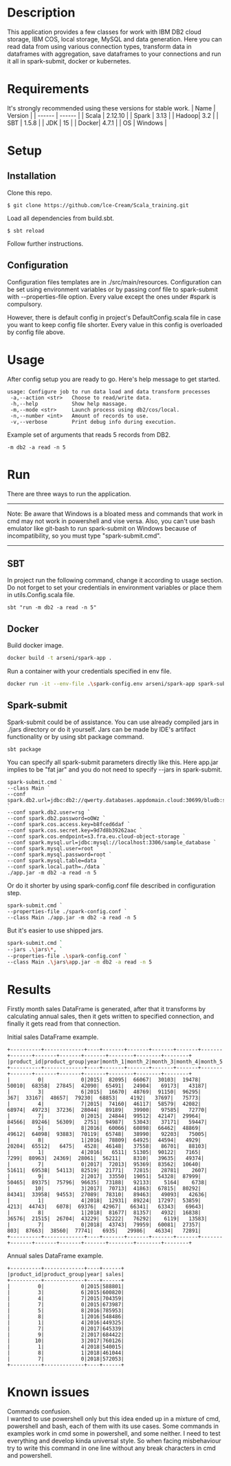 # Description
This application provides a few classes for work with IBM DB2 cloud storage, IBM COS, local storage,
MySQL and data generation.
Here you can read data from using various connection types, transform data in dataframes with aggregation,
save dataframes to your connections and run it all in spark-submit, docker or kubernetes.


# Requirements
It's strongly recommended using these versions for stable work.
| Name | Version |
| ------ | ------ |
| Scala | 2.12.10 |
| Spark | 3.13    |
| Hadoop| 3.2     |
| SBT   | 1.5.8   |
| JDK   | 15      |
| Docker| 4.7.1   |
| OS    | Windows |


# Setup
## Installation
Clone this repo.

```shell
$ git clone https://github.com/lce-Cream/Scala_training.git
```

Load all dependencies from build.sbt.
```shell
$ sbt reload
```

Follow further instructions.

## Configuration
Configuration files templates are in ./src/main/resources.
Configuration can be set using environment variables or by passing conf file to spark-submit
with --properties-file option. Every value except the ones under #spark is compulsory.

However, there is default config in project's DefaultConfig.scala file in case you want to keep config file shorter.
Every value in this config is overloaded by config file above.


# Usage
After config setup you are ready to go. Here's help message to get started.
```text
usage: Configure job to run data load and data transform processes
 -a,--action <str>   Choose to read/write data.
 -h,--help           Show help massage.
 -m,--mode <str>     Launch process using db2/cos/local.
 -n,--number <int>   Amount of records to use.
 -v,--verbose        Print debug info during execution.
```

Example set of arguments that reads 5 records from DB2.
```text
-m db2 -a read -n 5
```


# Run
There are three ways to run the application.

---

Note: Be aware that Windows is a bloated mess and commands that work in cmd may not work in powershell and vise versa.
Also, you can't use bash emulator like git-bash to run spark-submit on Windows because of incompatibility,
so you must type "spark-submit.cmd".

---

## SBT
In project run the following command, change it according to usage section. Do not forget to set your credentials in
environment variables or place them in utils.Config.scala file.
```shell
sbt "run -m db2 -a read -n 5"
```


## Docker
Build docker image.
```bash
docker build -t arseni/spark-app .
```

Run a container with your credentials specified in env file.
```bash
docker run -it --env-file .\spark-config.env arseni/spark-app spark-submit --class Main --jars /app/*, app.jar -m db2 -a read -n 5
```


## Spark-submit
Spark-submit could be of assistance. You can use already compiled jars in ./jars directory or do it yourself.
Jars can be made by IDE's artifact functionality or by using sbt package command.
```shell
sbt package
```

You can specify all spark-submit parameters directly like this. Here app.jar implies to be "fat jar" and you do not
need to specify --jars in spark-submit.
```shell
spark-submit.cmd `
--class Main `
--conf spark.db2.url=jdbc:db2://qwerty.databases.appdomain.cloud:30699/bludb:sslConnection=true; `
--conf spark.db2.user=rsg `
--conf spark.db2.password=oOWz `
--conf spark.cos.access.key=b8fced6daf `
--conf spark.cos.secret.key=9d7d8b39262aac `
--conf spark.cos.endpoint=s3.fra.eu.cloud-object-storage `
--conf spark.mysql.url=jdbc:mysql://localhost:3306/sample_database `
--conf spark.mysql.user=root `
--conf spark.mysql.password=root `
--conf spark.mysql.table=data `
--conf spark.local.path=./data `
./app.jar -m db2 -a read -n 5
```

Or do it shorter by using spark-config.conf file described in configuration step.
```shell
spark-submit.cmd `
--properties-file ./spark-config.conf `
--class Main ./app.jar -m db2 -a read -n 5
```

But it's easier to use shipped jars.
```bash
spark-submit.cmd `
--jars .\jars\*, `
--properties-file .\spark-config.conf `
--class Main .\jars\app.jar -m db2 -a read -n 5
```


# Results
Firstly month sales DataFrame is generated, after that it transforms by calculating annual sales,
then it gets written to specified connection, and finally it gets read from that connection.

Initial sales DataFrame example.
```text
+----------+-------------+----+-------+-------+-------+-------+-------+-------+-------+-------+-------+--------+--------+--------+
|product_id|product_group|year|month_1|month_2|month_3|month_4|month_5|month_6|month_7|month_8|month_9|month_10|month_11|month_12|
+----------+-------------+----+-------+-------+-------+-------+-------+-------+-------+-------+-------+--------+--------+--------+
|         0|            0|2015|  82095|  66067|  30103|  19478|  50010|  68358|  27845|  42090|  65491|   24904|   69173|   43187|
|         3|            6|2015|  16670|  48769|  91150|  96295|    367|  33167|  48657|  79230|  68853|    4192|   37697|   75773|
|         4|            7|2015|  74160|  46117|  58579|  42082|  68974|  49723|  37236|  28044|  89189|   39900|   97585|   72770|
|         7|            0|2015|  24844|  99512|  42147|  29964|  84566|  89246|  56309|   2751|  94987|   53043|   37171|   59447|
|         5|            8|2016|  60066|  60898|  66462|  48869|  49612|  64098|  93883|  70119|  65748|   38990|   92203|   75005|
|         8|            1|2016|  78809|  64925|  44594|   4929|  20204|  65512|   6475|   4528|  46148|   37558|   86701|   88103|
|         1|            4|2016|   6511|  51305|  90122|   7165|   7299|  80963|  24369|  28061|  56211|    8310|   39635|   49374|
|         7|            0|2017|  72013|  95369|  83562|  10640|  51611|  69538|  54113|  82519|  21771|   72815|   28781|    2607|
|         9|            2|2017|  33550|  19051|  54328|  87999|  50465|  89375|  75796|  96635|  73188|   92133|    5164|    6738|
|        10|            3|2017|  70713|  41863|  67815|  80292|  84341|  33958|  94553|  27089|  78310|   89463|   49093|   42636|
|         1|            4|2018|  12931|  89224|  17297|  53859|   4213|  44743|   6078|  69376|  42967|   66341|   63343|   69643|
|         8|            1|2018|  81677|  81357|   4932|  16838|  36576|  21515|  26704|  43229|  52222|   76292|    6119|   13583|
|         7|            0|2018|  43743|  79959|  60081|  27357|    803|  87663|  38560|  77741|   6935|   29986|   46334|   72891|
+----------+-------------+----+-------+-------+-------+-------+-------+-------+-------+-------+-------+--------+--------+--------+
```

Annual sales DataFrame example.
```text
+----------+-------------+----+------+
|product_id|product_group|year| sales|
+----------+-------------+----+------+
|         0|            0|2015|588801|
|         3|            6|2015|600820|
|         4|            7|2015|704359|
|         7|            0|2015|673987|
|         5|            8|2016|785953|
|         8|            1|2016|548486|
|         1|            4|2016|449325|
|         7|            0|2017|645339|
|         9|            2|2017|684422|
|        10|            3|2017|760126|
|         1|            4|2018|540015|
|         8|            1|2018|461044|
|         7|            0|2018|572053|
+----------+-------------+----+------+
```

# Known issues
Commands confusion.  
I wanted to use powershell only but this idea ended up in a mixture of
cmd, powershell and bash, each of them with its use cases. Some commands in examples work in cmd some in powershell,
and some neither. I need to test everything and develop kinda universal style. So when facing misbehaviour try to
write this command in one line without any break characters in cmd and powershell.
